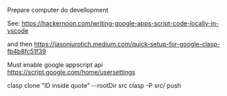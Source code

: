 Prepare computer do devellopment

See:
https://hackernoon.com/writing-google-apps-script-code-locally-in-vscode

and then
https://jasonjurotich.medium.com/quick-setup-for-google-clasp-fb4b8fc51f39

Must enable google appscript api
https://script.google.com/home/usersettings


clasp clone "ID inside quote" --rootDir src
clasp -P src/ push

